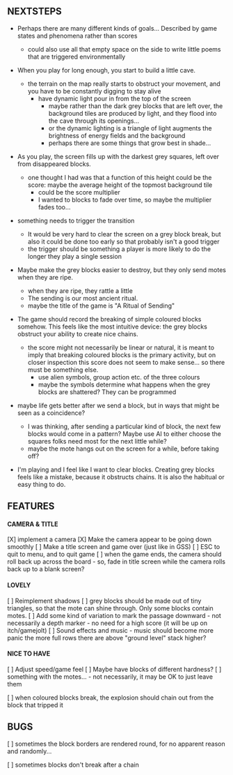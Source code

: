 NEXTSTEPS
---------

- Perhaps there are many different kinds of goals... Described
  by game states and phenomena rather than scores
  - could also use all that empty space on the side to write little
    poems that are triggered environmentally

- When you play for long enough, you start to build a little
  cave.
  - the terrain on the map really starts to obstruct your movement,
    and you have to be constantly digging to stay alive
    - have dynamic light pour in from the top of the screen
      - maybe rather than the dark grey blocks that are left
        over, the background tiles are produced by light, and they
        flood into the cave through its openings...
      - or the dynamic lighting is a triangle of light augments the
        brightness of energy fields and the background
      - perhaps there are some things that grow best in shade...

- As you play, the screen fills up with the darkest grey squares,
  left over from disappeared blocks.
  - one thought I had was that a function of this height could be
    the score: maybe the average height of the topmost background tile
    - could be the score multiplier
    - I wanted to blocks to fade over time, so maybe the multiplier
      fades too...

- something needs to trigger the transition
  - It would be very hard to clear the screen on a grey block break,
    but also it could be done too early so that probably isn't a
    good trigger
  - the trigger should be something a player is more likely to do
    the longer they play a single session

- Maybe make the grey blocks easier to destroy, but they only
  send motes when they are ripe.
  - when they are ripe, they rattle a little
  - The sending is our most ancient ritual.
  - maybe the title of the game is "A Ritual of Sending"

- The game should record the breaking of simple coloured blocks somehow.
  This feels like the most intuitive device: the grey blocks obstruct
  your ability to create nice chains.
  - the score might not necessarily be linear or natural,
    it is meant to imply that breaking coloured blocks is the
    primary activity, but on closer inspection this score
    does not seem to make sense... so there must be something else.
    - use alien symbols, group action etc. of the three colours
    - maybe the symbols determine what happens when the grey blocks
      are shattered? They can be programmed

- maybe life gets better after we send a block, but in ways that
  might be seen as a coincidence?
  - I was thinking, after sending a particular kind of block,
    the next few blocks would come in a pattern? Maybe use
    AI to either choose the squares folks need most for the next
    little while?
  - maybe the mote hangs out on the screen for a while, before taking off?

- I'm playing and I feel like I want to clear blocks. Creating grey blocks
  feels like a mistake, because it obstructs chains. It is also the habitual
  or easy thing to do.

## FEATURES

#### CAMERA & TITLE
[X] implement a camera
[X] Make the camera appear to be going down smoothly
[ ] Make a title screen and game over (just like in GSS)
[ ] ESC to quit to menu, and to quit game
[ ] when the game ends, the camera should roll back up across
    the board
    - so, fade in title screen while the camera rolls back up
      to a blank screen?

#### LOVELY
[ ] Reimplement shadows
[ ] grey blocks should be made out of tiny triangles, so that the mote
    can shine through. Only some blocks contain motes.
[ ] Add some kind of variation to mark the passage downward
    - not necessarily a depth marker
    - no need for a high score (it will be up on itch/gamejolt)
[ ] Sound effects and music
    - music should become more panic the more
    full rows there are above "ground level"
    stack higher?

#### NICE TO HAVE
[ ] Adjust speed/game feel
[ ] Maybe have blocks of different hardness?
[ ] something with the motes...
    - not necessarily, it may be OK to just leave them

[ ] when coloured blocks break, the explosion should chain out
    from the block that tripped it

## BUGS

[ ] sometimes the block borders are rendered round, for no apparent reason
    and randomly...

[ ] sometimes blocks don't break after a chain

